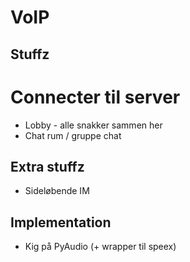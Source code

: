 VoIP
===================
## Stuffz ##
# Connecter til server
* Lobby - alle snakker sammen her
* Chat rum / gruppe chat

## Extra stuffz ##
* Sideløbende IM

## Implementation ##
* Kig på PyAudio (+ wrapper til speex)
